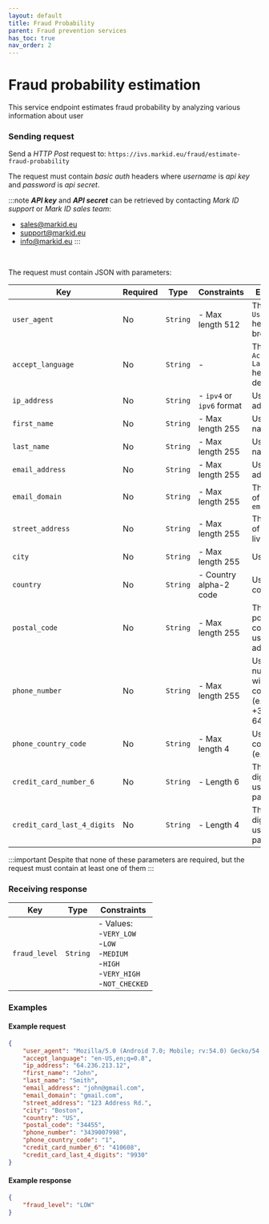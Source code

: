 ```yaml
---
layout: default
title: Fraud Probability
parent: Fraud prevention services
has_toc: true
nav_order: 2
---
```


# Fraud probability estimation

This service endpoint estimates fraud probability by analyzing various information about user

### Sending request

Send a *HTTP Post* request to: `https://ivs.markid.eu/fraud/estimate-fraud-probability`

The request must contain *basic auth* headers where *username* is *api key* and *password* is *api secret*.

:::note
***API key*** and ***API secret*** can be retrieved by contacting *Mark ID support* or *Mark ID sales team*:
- sales@markid.eu
- support@markid.eu
- info@markid.eu
:::

<br/>

The request must contain JSON with parameters:

|Key|Required|Type|Constraints|Explanation|
|---|---|---|---|---|
|`user_agent`|No|`String`|- Max length 512|The HTTP `User-Agent` header of the browser|
|`accept_language`|No|`String`|-|The HTTP `Accept-Language` header of the device|
|`ip_address`|No|`String`|- `ipv4` or `ipv6` format|User's IP address|
|`first_name`|No|`String`|- Max length 255|User's first name|
|`last_name`|No|`String`|- Max length 255|User's last name|
|`email_address`|No|`String`|- Max length 255|User's email address|
|`email_domain`|No|`String`|- Max length 255|The domain of the `email_address`|
|`street_address`|No|`String`|- Max length 255|The first line of the user's living address|
|`city`|No|`String`|- Max length 255|User's city|
|`country`|No|`String`|- Country alpha-2 code|User's country|
|`postal_code`|No|`String`|- Max length 255|The postal/zip code of user's living address|
|`phone_number`|No|`String`|- Max length 255|User's phone number without country code (e.g. without +370, only 640...)|
|`phone_country_code`|No|`String`|- Max length 4|User's phone country code (e.g. +370)|
|`credit_card_number_6`|No|`String`|- Length 6|The first 6 digits of the user's payment card|
|`credit_card_last_4_digits`|No|`String`|- Length 4|The last 4 digits of the user's payment card|

:::important
Despite that none of these parameters are required, but the request must contain at least one of them
:::

### Receiving response

|Key|Type|Constraints|
|---|---|---|
|`fraud_level`|`String`|- Values:<br/>-`VERY_LOW`<br/>-`LOW`<br/>-`MEDIUM`<br/>-`HIGH`<br/>-`VERY_HIGH`<br/>-`NOT_CHECKED`|


### Examples

#### Example request

```json
{
    "user_agent": "Mozilla/5.0 (Android 7.0; Mobile; rv:54.0) Gecko/54.0 Firefox/54.0",
    "accept_language": "en-US,en;q=0.8",
    "ip_address": "64.236.213.12",
    "first_name": "John",
    "last_name": "Smith",
    "email_address": "john@gmail.com",
    "email_domain": "gmail.com",
    "street_address": "123 Address Rd.",
    "city": "Boston",
    "country": "US",
    "postal_code": "34455",
    "phone_number": "3439007998",
    "phone_country_code": "1",
    "credit_card_number_6": "410608",
    "credit_card_last_4_digits": "9930"
}
```

#### Example response

```json
{
    "fraud_level": "LOW"
}
```
